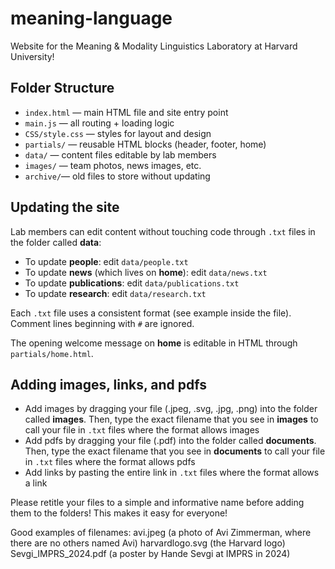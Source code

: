 # meaning-language

Website for the Meaning & Modality Linguistics Laboratory at Harvard University!

## Folder Structure

- `index.html` — main HTML file and site entry point
- `main.js` — all routing + loading logic
- `CSS/style.css` — styles for layout and design
- `partials/` — reusable HTML blocks (header, footer, home)
- `data/` — content files editable by lab members
- `images/` — team photos, news images, etc.
- `archive/`— old files to store without updating

## Updating the site

Lab members can edit content without touching code through `.txt` files in the folder called **data**:

- To update **people**: edit `data/people.txt`
- To update **news** (which lives on **home**): edit `data/news.txt`
- To update **publications**: edit `data/publications.txt`
- To update **research**: edit `data/research.txt`

Each `.txt` file uses a consistent format (see example inside the file). Comment lines beginning with `#` are ignored.

The opening welcome message on **home** is editable in HTML through `partials/home.html`.

## Adding images, links, and pdfs

- Add images by dragging your file (.jpeg, .svg, .jpg, .png) into the folder called **images**. Then, type the exact filename that you see in **images** to call your file in `.txt` files where the format allows images
- Add pdfs by dragging your file (.pdf) into the folder called **documents**. Then, type the exact filename that you see in **documents** to call your file in `.txt` files where the format allows pdfs
- Add links by pasting the entire link in `.txt` files where the format allows a link

Please retitle your files to a simple and informative name before adding them to the folders! This makes it easy for everyone!

Good examples of filenames:
avi.jpeg (a photo of Avi Zimmerman, where there are no others named Avi)
harvardlogo.svg (the Harvard logo)
Sevgi_IMPRS_2024.pdf (a poster by Hande Sevgi at IMPRS in 2024)
